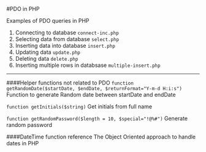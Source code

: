 #PDO in PHP

Examples of PDO queries in PHP
 1. Connecting to database `connect-inc.php`
 2. Selecting data from database `select.php`
 3. Inserting data into database `insert.php`
 4. Updating data `update.php` 
 5. Deleting data `delete.php`
 6. Inserting multiple rows in databsase `multiple-insert.php`

------

####Helper functions not related to PDO
`function getRandomDate($startDate, $endDate, $returnFormat="Y-m-d H:i:s")`
Function to generate Random date between startDate and endDate

`function getInitials($string)`
Get initials from full name

`function getRandomPassword($length = 10, $special="!@%#")`
Generate random password

####DateTime function reference
The Object Oriented approach to handle dates in PHP